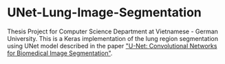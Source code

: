 # UNet-Lung-Image-Segmentation
Thesis Project for Computer Science Department at Vietnamese - German University.
This is a Keras implementation of the lung region segmentation using UNet model described in the paper ["U-Net: Convolutional Networks for Biomedical Image Segmentation"](https://arxiv.org/abs/1505.04597).
